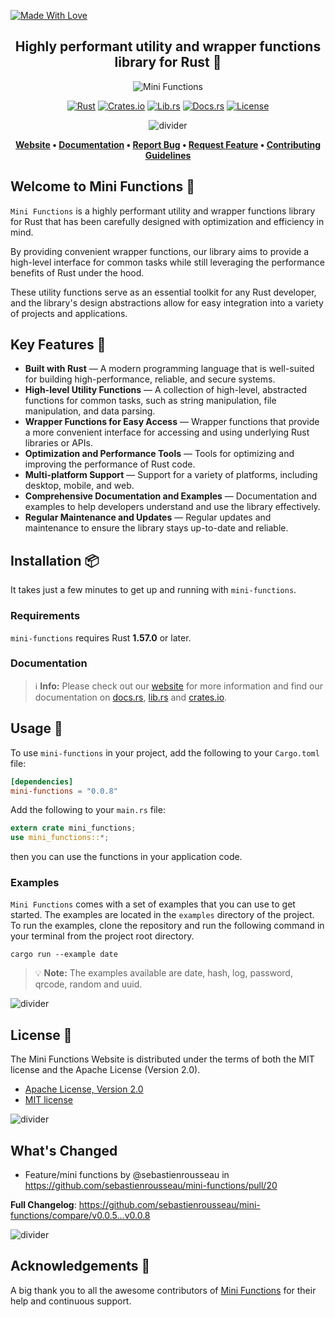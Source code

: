 [![Made With Love][mwl]][6]

<!-- markdownlint-disable MD033 -->
<center>

## Highly performant utility and wrapper functions library for Rust 🚀

![Mini Functions][banner]

[![Rust][made-with-rust-badge]][12] [![Crates.io][crates-badge]][8] [![Lib.rs][libs-badge]][10] [![Docs.rs][docs-badge]][9] [![License][license-badge]][2]

![divider][divider]

**[Website][0]
• [Documentation][9]
• [Report Bug][3]
• [Request Feature][3]
• [Contributing Guidelines][4]**

</center>

## Welcome to Mini Functions 👋

`Mini Functions` is a highly performant utility and wrapper functions library for Rust that has been carefully designed with optimization and efficiency in mind.

By providing convenient wrapper functions, our library aims to provide a high-level interface for common tasks while still leveraging the performance benefits of Rust under the hood.

These utility functions serve as an essential toolkit for any Rust developer, and the library's design abstractions allow for easy integration into a variety of projects and applications.

## Key Features 🎯

- **Built with Rust** — A modern programming language that is well-suited for building high-performance, reliable, and secure systems.
- **High-level Utility Functions** — A collection of high-level, abstracted functions for common tasks, such as string manipulation, file manipulation, and data parsing.
- **Wrapper Functions for Easy Access** — Wrapper functions that provide a more convenient interface for accessing and using underlying Rust libraries or APIs.
- **Optimization and Performance Tools** — Tools for optimizing and improving the performance of Rust code.
- **Multi-platform Support** — Support for a variety of platforms, including desktop, mobile, and web.
- **Comprehensive Documentation and Examples** — Documentation and examples to help developers understand and use the library effectively.
- **Regular Maintenance and Updates** — Regular updates and maintenance to ensure the library stays up-to-date and reliable.

## Installation 📦

It takes just a few minutes to get up and running with `mini-functions`.

### Requirements

`mini-functions` requires Rust **1.57.0** or later.

### Documentation

> ℹ️ **Info:** Please check out our [website][0] for more information and find our documentation on [docs.rs][9], [lib.rs][10] and [crates.io][8].

## Usage 📖

To use `mini-functions` in your project, add the following to your `Cargo.toml` file:

```toml
[dependencies]
mini-functions = "0.0.8"
```

Add the following to your `main.rs` file:

```rust
extern crate mini_functions;
use mini_functions::*;
```

then you can use the functions in your application code.

### Examples

`Mini Functions` comes with a set of examples that you can use to get started. The examples are located in the `examples` directory of the project. To run the examples, clone the repository and run the following command in your terminal from the project root directory.

```shell
cargo run --example date
```

> 💡 **Note:** The examples available are date, hash, log, password, qrcode, random and uuid.

![divider][divider]

## License 📜

The Mini Functions Website is distributed under the terms of both the MIT license and the Apache License (Version 2.0).

- [Apache License, Version 2.0][2]
- [MIT license][3]

![divider][divider]

## What's Changed

- Feature/mini functions by @sebastienrousseau in <https://github.com/sebastienrousseau/mini-functions/pull/20>

**Full Changelog**: <https://github.com/sebastienrousseau/mini-functions/compare/v0.0.5...v0.0.8>

![divider][divider]

## Acknowledgements 💙

A big thank you to all the awesome contributors of [Mini Functions][4] for their help and continuous support.

[0]: https://minifunctions.com
[2]: http://opensource.org/licenses/MIT
[3]: https://github.com/sebastienrousseau/mini-functions/issues
[4]: https://raw.githubusercontent.com/sebastienrousseau/mini-functions/main/.github/CONTRIBUTING.md
[6]: https://github.com/sebastienrousseau/mini-functions/graphs/contributors
[8]: https://crates.io/crates/mini-functions
[9]: https://docs.rs/mini-functions
[10]: https://lib.rs/crates/mini-functions
[12]: https://www.rust-lang.org/

[banner]: https://raw.githubusercontent.com/sebastienrousseau/vault/main/assets/banners/banner-mini-functions.svg "Mini Functions - Rust 🦀"
[crates-badge]: https://img.shields.io/crates/v/mini-functions.svg?style=for-the-badge 'Crates.io'
[divider]: https://raw.githubusercontent.com/sebastienrousseau/vault/main/assets/elements/divider.svg "divider"
[docs-badge]: https://img.shields.io/docsrs/mini-functions.svg?style=for-the-badge 'Docs.rs'
[libs-badge]: https://img.shields.io/badge/lib.rs-v0.0.8-orange.svg?style=for-the-badge 'Lib.rs'
[license-badge]: https://img.shields.io/crates/l/mini-functions.svg?style=for-the-badge 'License'
[made-with-rust-badge]: https://raw.githubusercontent.com/sebastienrousseau/vault/main/assets/shields/made-with-rust.svg "Made With Rust 🦀"
[mwl]: https://raw.githubusercontent.com/sebastienrousseau/vault/main/assets/shields/made-with-love.svg "Made With Love"
